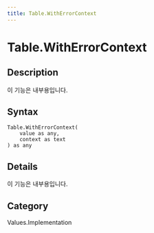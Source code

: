 ```yaml
---
title: Table.WithErrorContext
---
```


# Table.WithErrorContext


## Description

이 기능은 내부용입니다.


## Syntax

```powerquery
Table.WithErrorContext(
    value as any,
    context as text
) as any
```


## Details

이 기능은 내부용입니다.



## Category
Values.Implementation
